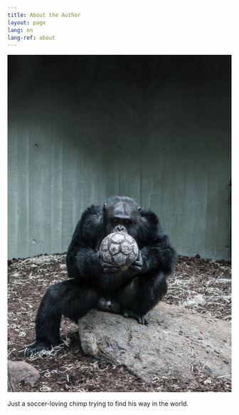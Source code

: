 ```yaml
---
title: About the Author
layout: page
lang: en
lang-ref: about
---
```


![](/public/img/soccer-chimp.jpg)

Just a soccer-loving chimp trying to find his way in the world.